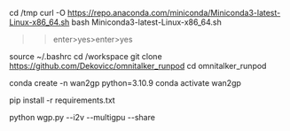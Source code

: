 cd /tmp
curl -O https://repo.anaconda.com/miniconda/Miniconda3-latest-Linux-x86_64.sh
bash Miniconda3-latest-Linux-x86_64.sh
>>enter>yes>enter>yes

source ~/.bashrc
cd /workspace
git clone https://github.com/Dekovicc/omnitalker_runpod
cd omnitalker_runpod

conda create -n wan2gp python=3.10.9
conda activate wan2gp

pip install -r requirements.txt

python wgp.py --i2v --multigpu --share